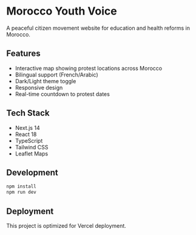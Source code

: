 # Morocco Youth Voice

A peaceful citizen movement website for education and health reforms in Morocco.

## Features

- Interactive map showing protest locations across Morocco
- Bilingual support (French/Arabic)
- Dark/Light theme toggle
- Responsive design
- Real-time countdown to protest dates

## Tech Stack

- Next.js 14
- React 18
- TypeScript
- Tailwind CSS
- Leaflet Maps

## Development

```bash
npm install
npm run dev
```

## Deployment

This project is optimized for Vercel deployment.
